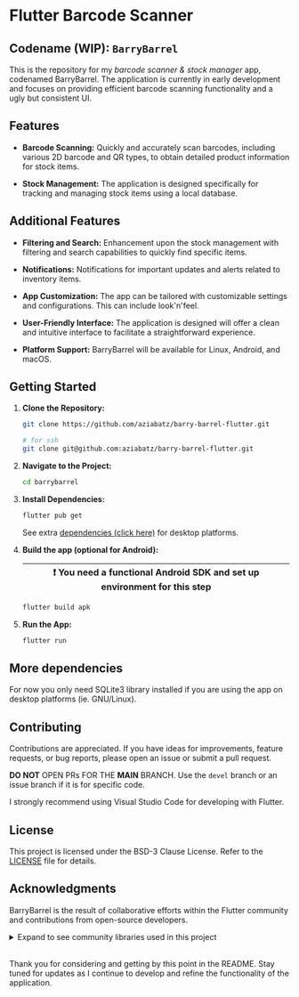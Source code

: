 # Flutter Barcode Scanner
## Codename (WIP): `BarryBarrel`

This is the repository for my _barcode scanner & stock manager_ app, codenamed BarryBarrel. The application is currently in early development and focuses on providing efficient barcode scanning functionality and a ugly but consistent UI.

## Features

- **Barcode Scanning:** Quickly and accurately scan barcodes, including various 2D barcode and QR types, to obtain detailed product information for stock items.

- **Stock Management:** The application is designed specifically for tracking and managing stock items using a local database.

## Additional Features

- **Filtering and Search:** Enhancement upon the stock management with filtering and search capabilities to quickly find specific items.

- **Notifications:** Notifications for important updates and alerts related to inventory items.

- **App Customization:** The app can be tailored with customizable settings and configurations. This can include look'n'feel.

- **User-Friendly Interface:** The application is designed will offer a clean and intuitive interface to facilitate a straightforward experience.

- **Platform Support:** BarryBarrel will be available for Linux, Android, and macOS.

## Getting Started

1. **Clone the Repository:**
   ```bash
   git clone https://github.com/aziabatz/barry-barrel-flutter.git

   # for ssh
   git clone git@github.com:aziabatz/barry-barrel-flutter.git
   ```

2. **Navigate to the Project:**
   ```bash
   cd barrybarrel
   ```

3. **Install Dependencies:**
   ```bash
   flutter pub get
   ```

   See extra [dependencies (click here)](#more-dependencies) for desktop platforms.

4. **Build the app (optional for Android):**

    | :exclamation:  You need a functional Android SDK and set up environment for this step  |
    |----------------------------------------------------------------------------------------|

    ```bash
    flutter build apk 
    
    ```

5. **Run the App:**
   ```bash
   flutter run
   ```

## More dependencies

For now you only need SQLite3 library installed if you are using the app on desktop platforms (ie. GNU/Linux).

## Contributing

Contributions are appreciated. If you have ideas for improvements, feature requests, or bug reports, please open an issue or submit a pull request.

**DO NOT** OPEN PRs FOR THE **MAIN** BRANCH. Use the `devel` branch or an issue branch if it is for specific code.

I strongly recommend using Visual Studio Code for developing with Flutter.

## License

This project is licensed under the BSD-3 Clause License. Refer to the [LICENSE](LICENSE) file for details.

## Acknowledgments

BarryBarrel is the result of collaborative efforts within the Flutter community and contributions from open-source developers.
<details>
<summary>Expand to see community libraries used in this project</summary>
<br>
> cupertino_icons
> camera
> sqflite
> path
> floor
> floor_generator
> build_runner
> sqlite3_flutter_libs
> sqlite3
</details>

<br>

Thank you for considering and getting by this point in the README. Stay tuned for updates as I continue to develop and refine the functionality of the application.